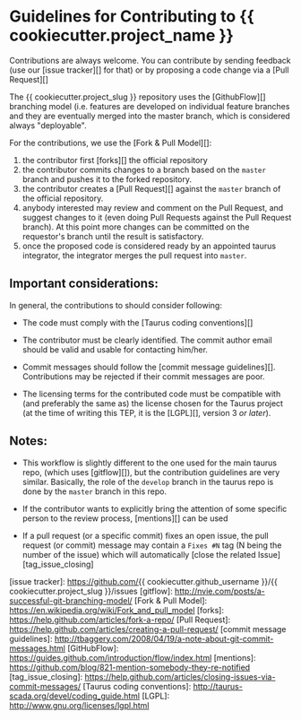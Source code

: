 # Guidelines for Contributing to {{ cookiecutter.project_name }}

Contributions are always welcome. You can contribute by sending feedback 
(use our [issue tracker][] for that) or by proposing a code change via a 
[Pull Request][]

The {{ cookiecutter.project_slug }} repository uses the [GithubFlow][] branching 
model (i.e. features are developed on individual feature branches 
and they are eventually merged into the master branch, which is 
considered always "deployable".


For the contributions, we use the [Fork & Pull Model][]:

1. the contributor first [forks][] the official repository
2. the contributor commits changes to a branch based on the 
   `master` branch and pushes it to the forked repository.
3. the contributor creates a [Pull Request][] against the `master` 
   branch of the official repository.
4. anybody interested may review and comment on the Pull Request, and 
   suggest changes to it (even doing Pull Requests against the Pull
   Request branch). At this point more changes can be committed on the 
   requestor's branch until the result is satisfactory.
5. once the proposed code is considered ready by an appointed taurus 
   integrator, the integrator merges the pull request into `master`.
   
   
## Important considerations:

In general, the contributions to should consider following:

- The code must comply with the [Taurus coding conventions][]

- The contributor must be clearly identified. The commit author 
  email should be valid and usable for contacting him/her.
  
- Commit messages should follow the [commit message guidelines][]. 
  Contributions may be rejected if their commit messages are poor.
  
- The licensing terms for the contributed code must be compatible 
  with (and preferably the same as) the license chosen for the Taurus 
  project (at the time of writing this TEP, it is the [LGPL][], 
  version 3 *or later*).

   
## Notes:
  
- This workflow is slightly different to the one used for the main
  taurus repo, (which uses [gitflow][]), but the contribution guidelines
  are very similar. Basically, the role of the `develop` branch in the 
  taurus repo is done by the `master` branch in this repo.
  
- If the contributor wants to explicitly bring the attention of some 
  specific person to the review process, [mentions][] can be used
  
- If a pull request (or a specific commit) fixes an open issue, the pull
  request (or commit) message may contain a `Fixes #N` tag (N being 
  the number of the issue) which will automatically [close the related 
  Issue][tag_issue_closing]


[issue tracker]: https://github.com/{{ cookiecutter.github_username }}/{{ cookiecutter.project_slug }}/issues
[gitflow]: http://nvie.com/posts/a-successful-git-branching-model/
[Fork & Pull Model]: https://en.wikipedia.org/wiki/Fork_and_pull_model
[forks]: https://help.github.com/articles/fork-a-repo/
[Pull Request]: https://help.github.com/articles/creating-a-pull-request/
[commit message guidelines]: http://tbaggery.com/2008/04/19/a-note-about-git-commit-messages.html
[GitHubFlow]: https://guides.github.com/introduction/flow/index.html
[mentions]: https://github.com/blog/821-mention-somebody-they-re-notified
[tag_issue_closing]: https://help.github.com/articles/closing-issues-via-commit-messages/
[Taurus coding conventions]: http://taurus-scada.org/devel/coding_guide.html
[LGPL]: http://www.gnu.org/licenses/lgpl.html

